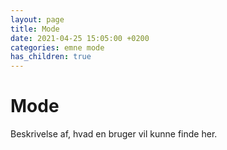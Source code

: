 ```yaml
---
layout: page
title: Mode
date: 2021-04-25 15:05:00 +0200
categories: emne mode
has_children: true
---
```


# Mode

Beskrivelse af, hvad en bruger vil kunne finde her.